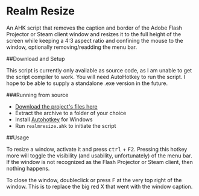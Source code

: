# Realm Resize
An AHK script that removes the caption and border of the Adobe Flash Projector or Steam client window and resizes it to the full height of the screen while keeping a 4:3 aspect ratio and confining the mouse to the window, optionally removing/readding the menu bar.

##Download and Setup

This script is currently only available as source code, as I am unable to get the script compiler to work. You will need AutoHotkey to run the script. I hope to be able to supply a standalone .exe version in the future.

###Running from source

* [Download the project's files
  here](https://github.com/Saiapatsu/realm-resize/zipball/master)
* Extract the archive to a folder of your choice
* Install [Autohotkey](http://ahkscript.org/) for Windows
* Run `realmresize.ahk` to initiate the script

##Usage

To resize a window, activate it and press <kbd>ctrl</kbd> + <kbd>F2</kbd>. Pressing this hotkey more will toggle the visibility (and usability, unfortunately) of the menu bar. If the window is not recognized as the Flash Projector or Steam client, then nothing happens.

To close the window, doubleclick or press <kbd>F</kbd> at the very top right of the window. This is to replace the big red X that went with the window caption.
